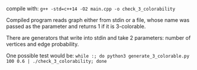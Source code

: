 compile with:
    ```g++ -std=c++14 -O2 main.cpp -o check_3_colorability```

Compiled program reads graph either from stdin or a file, whose name was passed as the parameter and returns 1 if it is 3-colorable.

There are generators that write into stdin and take 2 parameters: number of vertices and edge probability.

One possible test would be:
    ```while :; do python3 generate_3_colorable.py 100 0.6 | ./check_3_colorability; done```
